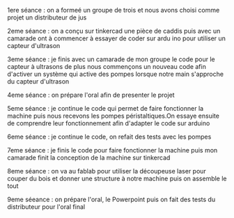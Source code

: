 1ere séance : on a formeé un groupe de trois et nous avons choisi comme projet un distributeur de jus 

2eme séance : on a conçu sur tinkercad une pièce de caddis puis avec un camarade ont à commencer à essayer de coder sur ardu ino pour utiliser un capteur d'ultrason 

3eme séance : je finis avec un camarade de mon groupe le code pour le capteur à ultrasons de plus nous commençons un nouveau code afin d'activer un système qui active des pompes lorsque notre main s'approche du capteur d'ultrason 

4eme séance : on prépare l'oral afin de presenter le projet 

5eme séance : je continue le code qui permet de faire fonctionner la machine puis nous recevons les pompes péristaltiques.On essaye ensuite de comprendre leur fonctionnement afin d'adapter le code sur arduino 

6eme séance : je continue le code, on refait des tests avec les pompes 

7eme séance : je finis le code pour faire fonctionner la machine puis mon camarade finit la conception de la machine sur tinkercad 

8eme séance : on va au fablab pour utiliser la découpeuse laser pour couper du bois et donner une structure à notre machine puis on assemble le tout 

9eme séeance : on prépare l'oral, le Powerpoint puis on fait des tests du distributeur pour l'oral final 
